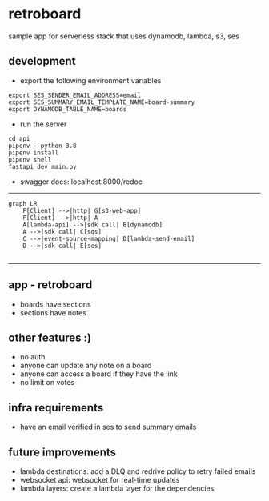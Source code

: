 # retroboard

sample app for serverless stack that uses dynamodb, lambda, s3, ses

## development

- export the following environment variables

```
export SES_SENDER_EMAIL_ADDRESS=email
export SES_SUMMARY_EMAIL_TEMPLATE_NAME=board-summary
export DYNAMODB_TABLE_NAME=boards
```

- run the server

```
cd api
pipenv --python 3.8
pipenv install
pipenv shell
fastapi dev main.py
```

- swagger docs: localhost:8000/redoc

---

```mermaid
graph LR
    F[Client] -->|http| G[s3-web-app]
    F[Client] -->|http| A
    A[lambda-api] -->|sdk call| B[dynamodb]
    A -->|sdk call| C[sqs]
    C -->|event-source-mapping| D[lambda-send-email]
    D -->|sdk call| E[ses]
    
```
---

## app - retroboard
- boards have sections
- sections have notes

## other features :)
- no auth
- anyone can update any note on a board
- anyone can access a board if they have the link
- no limit on votes


## infra requirements
- have an email verified in ses to send summary emails


## future improvements
- lambda destinations: add a DLQ and redrive policy to retry failed emails
- websocket api: websocket for real-time updates
- lambda layers: create a lambda layer for the dependencies
